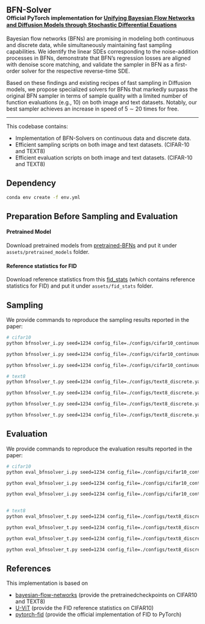## BFN-Solver<br> <sub><small>Official PyTorch implementation for [Unifying Bayesian Flow Networks and Diffusion Models through Stochastic Differential Equations]()</small></sub>

Bayesian flow networks (BFNs) are promising in modeling both continuous and discrete data, while simultaneously maintaining fast sampling capabilities. 
We identify the linear SDEs corresponding to the noise-addition processes in BFNs, 
demonstrate that BFN’s regression losses are aligned with denoise score matching, 
and validate the sampler in BFN as a first-order solver for the respective reverse-time SDE. 

Based on these findings and existing recipes of fast sampling in Diffusion models, 
we propose specialized solvers for BFNs that markedly surpass the original BFN sampler in terms of sample quality with a limited number of function evaluations 
(e.g., 10) on both image and text datasets. Notably, our best sampler achieves an increase in speed of 5 ∼ 20 times for free.

-----------------

This codebase contains:
- Implementation of BFN-Solvers on continuous data and discrete data.
- Efficient sampling scripts on both image and text datasets. (CIFAR-10 and TEXT8)
- Efficient evaluation scripts on both image and text datasets. (CIFAR-10 and TEXT8)

## Dependency
```sh
conda env create -f env.yml
```

## Preparation Before Sampling and Evaluation

#### Pretrained Model
Download pretrained models from [pretrained-BFNs](https://huggingface.co/rupspace/pretrained-BFNs) and put it under `assets/pretrained_models` folder.

#### Reference statistics for FID
Download reference statistics from this [fid_stats](https://drive.google.com/file/d/13CH7oIB3IbveyuBsAPh8ZpsQ8ZJuFu9f/view?usp=sharing) (which contains reference statistics for FID) and put it under `assets/fid_stats` folder.

## Sampling
We provide  commands to reproduce the sampling results reported in the paper:
```sh
# cifar10 
python bfnsolver_i.py seed=1234 config_file=./configs/cifar10_continuous_256bins.yaml load_model=./assets/cifar10_256c_ema.pt algorithm=ode_bfnsolver1 n_steps=10

python bfnsolver_i.py seed=1234 config_file=./configs/cifar10_continuous_256bins.yaml load_model=./assets/cifar10_256c_ema.pt algorithm=ode_bfnsolver2_multi_step n_steps=10

python bfnsolver_i.py seed=1234 config_file=./configs/cifar10_continuous_256bins.yaml load_model=./assets/cifar10_256c_ema.pt algorithm=sde_bfnsolver2_multi_step n_steps=10

# text8 
python bfnsolver_t.py seed=1234 config_file=./configs/text8_discrete.yaml load_model=./assets/text8_ema.pt algorithm=ode_bfnsolver1 n_steps=10

python bfnsolver_t.py seed=1234 config_file=./configs/text8_discrete.yaml load_model=./assets/text8_ema.pt algorithm=ode_bfnsolver2_multi_step n_steps=10

python bfnsolver_t.py seed=1234 config_file=./configs/text8_discrete.yaml load_model=./assets/text8_ema.pt algorithm=sde_bfnsolver1 n_steps=10

python bfnsolver_t.py seed=1234 config_file=./configs/text8_discrete.yaml load_model=./assets/text8_ema.pt algorithm=sde_bfnsolver2_multi_step n_steps=10
```

## Evaluation
We provide  commands to reproduce the evaluation results reported in the paper:
```sh
# cifar10 
python eval_bfnsolver_i.py seed=1234 config_file=./configs/cifar10_continuous_256bins.yaml load_model=./assets/cifar10_256c_ema.pt algorithm=ode_bfnsolver1 n_steps=10 n_samples=10000

python eval_bfnsolver_i.py seed=1234 config_file=./configs/cifar10_continuous_256bins.yaml load_model=./assets/cifar10_256c_ema.pt algorithm=ode_bfnsolver2_multi_step n_steps=10 n_samples=10000

python eval_bfnsolver_i.py seed=1234 config_file=./configs/cifar10_continuous_256bins.yaml load_model=./assets/cifar10_256c_ema.pt algorithm=sde_bfnsolver2_multi_step n_steps=10 n_samples=10000
 

# text8 
python eval_bfnsolver_t.py seed=1234 config_file=./configs/text8_discrete.yaml load_model=./assets/text8_ema.pt algorithm=ode_bfnsolver1 n_steps=10 n_samples=1000

python eval_bfnsolver_t.py seed=1234 config_file=./configs/text8_discrete.yaml load_model=./assets/text8_ema.pt algorithm=ode_bfnsolver2_multi_step n_steps=10 n_samples=1000

python eval_bfnsolver_t.py seed=1234 config_file=./configs/text8_discrete.yaml load_model=./assets/text8_ema.pt algorithm=sde_bfnsolver1 n_steps=10 n_samples=1000

python eval_bfnsolver_t.py seed=1234 config_file=./configs/text8_discrete.yaml load_model=./assets/text8_ema.pt algorithm=sde_bfnsolver2_multi_step n_steps=10 n_samples=1000
```


## References


This implementation is based on
- [bayesian-flow-networks](https://github.com/nnaisense/bayesian-flow-networks) (provide the pretrainedcheckpoints on CIFAR10 and TEXT8)
- [U-ViT](https://github.com/baofff/U-ViT) (provide the FID reference statistics on CIFAR10)
- [pytorch-fid](https://github.com/mseitzer/pytorch-fid) (provide the official implementation of FID to PyTorch)